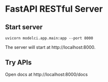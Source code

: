 # FastAPI RESTful Server

## Start server

```shell script
uvicorn modelci.app.main:app --port 8000
```

The server will start at http://localhost:8000.

## Try APIs

Open docs at http://localhost:8000/docs
